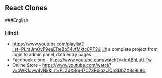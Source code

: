 ## React Clones
###English

### Hindi
* https://www.youtube.com/playlist?list=PLraJmOvF9eeETteBo54vfMktc0PT2JjHh   a complete project from login to admin panel, data entry pages
* Facebook clone - https://www.youtube.com/watch?v=lqABhLuUITw
* Online Store - https://www.youtube.com/watch?v=oWK1Jvw4yNk&list=PLZdXBpi-l7C73RbiqzUlQn8DbZX8s9L8C

